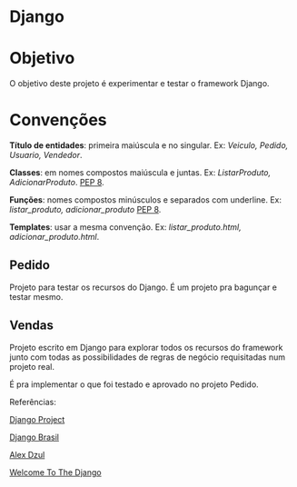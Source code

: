 Django
======

# Objetivo

O objetivo deste projeto é experimentar e testar o framework Django.

# Convenções

**Título de entidades**: primeira maiúscula e no singular. Ex: *Veiculo, Pedido, Usuario, Vendedor*.

**Classes**: em nomes compostos maiúscula e juntas. Ex: *ListarProduto, AdicionarProduto*. [PEP 8][4].

**Funções**: nomes compostos minúsculos e separados com underline. Ex: *listar_produto, adicionar_produto* [PEP 8][4].

**Templates**: usar a mesma convenção. Ex: *listar_produto.html, adicionar_produto.html*.

## Pedido

Projeto para testar os recursos do Django. É um projeto pra bagunçar e testar mesmo.

## Vendas

Projeto escrito em Django para explorar todos os recursos do framework junto com todas as possibilidades de regras de negócio requisitadas num projeto real.

É pra implementar o que foi testado e aprovado no projeto Pedido.

Referências:

[Django Project][0]

[Django Brasil][1]

[Alex Dzul][2]

[Welcome To The Django][3]

[0]: https://www.djangoproject.com/
[1]: http://www.djangobrasil.org/
[2]: http://www.youtube.com/playlist?list=PL2670DAAFCFECA138
[3]: http://welcometothedjango.com.br/
[4]: http://www.python.org.br/wiki/GuiaDeEstilo